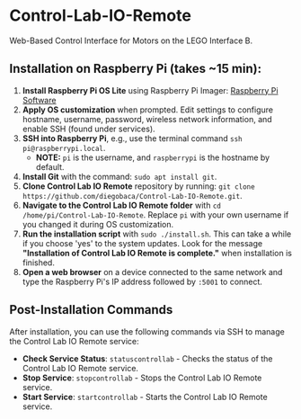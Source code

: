 # Control-Lab-IO-Remote
Web-Based Control Interface for Motors on the LEGO Interface B.

## Installation on Raspberry Pi (takes ~15 min):

1. **Install Raspberry Pi OS Lite** using Raspberry Pi Imager: [Raspberry Pi Software](https://www.raspberrypi.com/software/)
2. **Apply OS customization** when prompted. Edit settings to configure hostname, username, password, wireless network information, and enable SSH (found under services).
3. **SSH into Raspberry Pi**, e.g., use the terminal command `ssh pi@raspberrypi.local`.
   - **NOTE:** `pi` is the username, and `raspberrypi` is the hostname by default.
4. **Install Git** with the command: `sudo apt install git`.
5. **Clone Control Lab IO Remote** repository by running: `git clone https://github.com/diegobaca/Control-Lab-IO-Remote.git`.
6. **Navigate to the Control Lab IO Remote folder** with `cd /home/pi/Control-Lab-IO-Remote`. Replace `pi` with your own username if you changed it during OS customization.
7. **Run the installation script** with `sudo ./install.sh`. This can take a while if you choose 'yes' to the system updates. Look for the message **"Installation of Control Lab IO Remote is complete."** when installation is finished.
8. **Open a web browser** on a device connected to the same network and type the Raspberry Pi's IP address followed by `:5001` to connect.

## Post-Installation Commands
After installation, you can use the following commands via SSH to manage the Control Lab IO Remote service:
- **Check Service Status**: `statuscontrollab` - Checks the status of the Control Lab IO Remote service.
- **Stop Service**: `stopcontrollab` - Stops the Control Lab IO Remote service.
- **Start Service**: `startcontrollab` - Starts the Control Lab IO Remote service.
